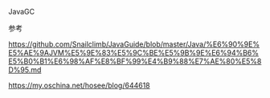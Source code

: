 JavaGC

参考

https://github.com/Snailclimb/JavaGuide/blob/master/Java/%E6%90%9E%E5%AE%9AJVM%E5%9E%83%E5%9C%BE%E5%9B%9E%E6%94%B6%E5%B0%B1%E6%98%AF%E8%BF%99%E4%B9%88%E7%AE%80%E5%8D%95.md


https://my.oschina.net/hosee/blog/644618